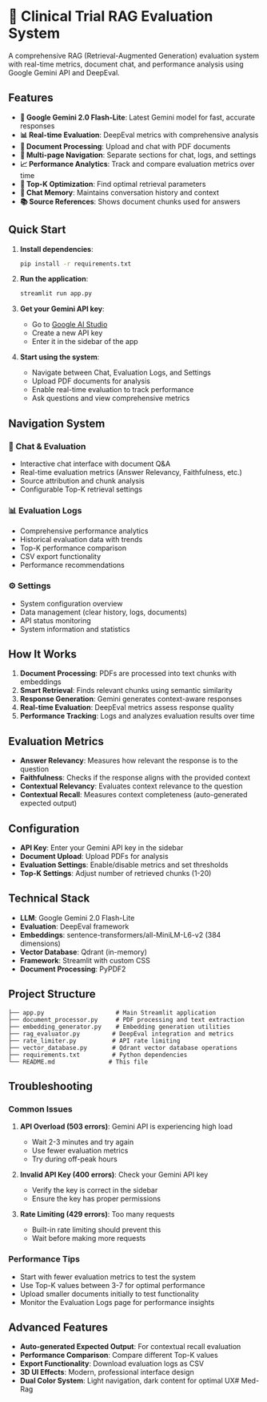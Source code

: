 # 🏥 Clinical Trial RAG Evaluation System

A comprehensive RAG (Retrieval-Augmented Generation) evaluation system with real-time metrics, document chat, and performance analysis using Google Gemini API and DeepEval.

## Features

- **🤖 Google Gemini 2.0 Flash-Lite**: Latest Gemini model for fast, accurate responses
- **📊 Real-time Evaluation**: DeepEval metrics with comprehensive analysis
- **📄 Document Processing**: Upload and chat with PDF documents
- **🧭 Multi-page Navigation**: Separate sections for chat, logs, and settings
- **📈 Performance Analytics**: Track and compare evaluation metrics over time
- **🎯 Top-K Optimization**: Find optimal retrieval parameters
- **💬 Chat Memory**: Maintains conversation history and context
- **📚 Source References**: Shows document chunks used for answers

## Quick Start

1. **Install dependencies**:
   ```bash
   pip install -r requirements.txt
   ```

2. **Run the application**:
   ```bash
   streamlit run app.py
   ```

3. **Get your Gemini API key**:
   - Go to [Google AI Studio](https://makersuite.google.com/app/apikey)
   - Create a new API key
   - Enter it in the sidebar of the app

4. **Start using the system**:
   - Navigate between Chat, Evaluation Logs, and Settings
   - Upload PDF documents for analysis
   - Enable real-time evaluation to track performance
   - Ask questions and view comprehensive metrics

## Navigation System

### 💬 Chat & Evaluation
- Interactive chat interface with document Q&A
- Real-time evaluation metrics (Answer Relevancy, Faithfulness, etc.)
- Source attribution and chunk analysis
- Configurable Top-K retrieval settings

### 📊 Evaluation Logs
- Comprehensive performance analytics
- Historical evaluation data with trends
- Top-K performance comparison
- CSV export functionality
- Performance recommendations

### ⚙️ Settings
- System configuration overview
- Data management (clear history, logs, documents)
- API status monitoring
- System information and statistics

## How It Works

1. **Document Processing**: PDFs are processed into text chunks with embeddings
2. **Smart Retrieval**: Finds relevant chunks using semantic similarity
3. **Response Generation**: Gemini generates context-aware responses
4. **Real-time Evaluation**: DeepEval metrics assess response quality
5. **Performance Tracking**: Logs and analyzes evaluation results over time

## Evaluation Metrics

- **Answer Relevancy**: Measures how relevant the response is to the question
- **Faithfulness**: Checks if the response aligns with the provided context
- **Contextual Relevancy**: Evaluates context relevance to the question
- **Contextual Recall**: Measures context completeness (auto-generated expected output)

## Configuration

- **API Key**: Enter your Gemini API key in the sidebar
- **Document Upload**: Upload PDFs for analysis
- **Evaluation Settings**: Enable/disable metrics and set thresholds
- **Top-K Settings**: Adjust number of retrieved chunks (1-20)

## Technical Stack

- **LLM**: Google Gemini 2.0 Flash-Lite
- **Evaluation**: DeepEval framework
- **Embeddings**: sentence-transformers/all-MiniLM-L6-v2 (384 dimensions)
- **Vector Database**: Qdrant (in-memory)
- **Framework**: Streamlit with custom CSS
- **Document Processing**: PyPDF2

## Project Structure

```
├── app.py                    # Main Streamlit application
├── document_processor.py     # PDF processing and text extraction
├── embedding_generator.py    # Embedding generation utilities
├── rag_evaluator.py         # DeepEval integration and metrics
├── rate_limiter.py          # API rate limiting
├── vector_database.py       # Qdrant vector database operations
├── requirements.txt         # Python dependencies
└── README.md               # This file
```

## Troubleshooting

### Common Issues

1. **API Overload (503 errors)**: Gemini API is experiencing high load
   - Wait 2-3 minutes and try again
   - Use fewer evaluation metrics
   - Try during off-peak hours

2. **Invalid API Key (400 errors)**: Check your Gemini API key
   - Verify the key is correct in the sidebar
   - Ensure the key has proper permissions

3. **Rate Limiting (429 errors)**: Too many requests
   - Built-in rate limiting should prevent this
   - Wait before making more requests

### Performance Tips

- Start with fewer evaluation metrics to test the system
- Use Top-K values between 3-7 for optimal performance
- Upload smaller documents initially to test functionality
- Monitor the Evaluation Logs page for performance insights

## Advanced Features

- **Auto-generated Expected Output**: For contextual recall evaluation
- **Performance Comparison**: Compare different Top-K values
- **Export Functionality**: Download evaluation logs as CSV
- **3D UI Effects**: Modern, professional interface design
- **Dual Color System**: Light navigation, dark content for optimal UX#   M e d - R a g 
 
 
